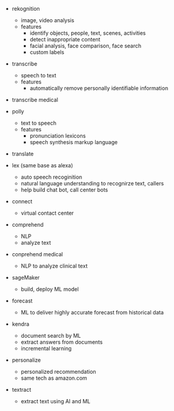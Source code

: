 - rekognition
    - image, video analysis
    - features
        - identify objects, people, text, scenes, activities
        - detect inappropriate content
        - facial analysis, face comparison, face search
        - custom labels

- transcribe
    - speech to text
    - features
        - automatically remove personally identifiable information

- transcribe medical

- polly
    - text to speech
    - features
        - pronunciation lexicons
        - speech synthesis markup language

- translate

- lex (same base as alexa)
    - auto speech recoginition
    - natural language understanding to recognirze text, callers
    - help build chat bot, call center bots

- connect
    - virtual contact center

- comprehend
    - NLP
    - analyze text

- conprehend medical
    - NLP to analyze clinical text

- sageMaker
    - build, deploy ML model

- forecast
    - ML to deliver highly accurate forecast from historical data

- kendra
    - document search by ML
    - extract answers from documents
    - incremental learning

- personalize
    - personalized recommendation
    - same tech as amazon.com

- textract
    - extract text using AI and ML